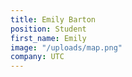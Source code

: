 ```yaml
---
title: Emily Barton
position: Student
first_name: Emily
image: "/uploads/map.png"
company: UTC
---
```


